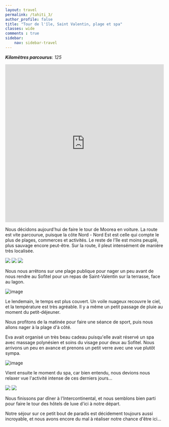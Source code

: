 ```yaml
---
layout: travel
permalink: /tahiti_3/
author_profile: false
title: "Tour de l'île, Saint Valentin, plage et spa"
classes: wide
comments : true
sidebar:
    nav: sidebar-travel
---
```


<!-- jQuery 1.8 or later, 33 KB -->
<script src="https://ajax.googleapis.com/ajax/libs/jquery/1.11.1/jquery.min.js"></script>

<!-- Fotorama from CDNJS, 19 KB -->
<link  href="https://cdnjs.cloudflare.com/ajax/libs/fotorama/4.6.4/fotorama.css" rel="stylesheet">
<script src="https://cdnjs.cloudflare.com/ajax/libs/fotorama/4.6.4/fotorama.js"></script>

***Kilomètres parcourus***: *125*

<iframe src="https://www.google.com/maps/d/u/0/embed?mid=16D-h0ZA6Y8yLNaZIPktVIEB0KDVpyUVk" width="100%" height="500" frameBorder="0"></iframe>

<br>

Nous décidons aujourd'hui de faire le tour de Moorea en voiture. La route est vite parcourue, puisque la côte Nord - Nord Est est celle qui compte le plus de plages, commerces et activités. Le reste de l'île est moins peuplé, plus sauvage encore peut-être. Sur la route, il pleut intensément de manière très localisée.

<div class="fotorama">
  <img src="https://drive.google.com/uc?id=1_CEONGUMK1Q7FV5iCqk8I5Rx4hA8Vf3r">
  <img src="https://drive.google.com/uc?id=1Y7unbxN8kozEyVvAvnL8EaNCOcKw7KO_">
  <img src="https://drive.google.com/uc?id=1GeFN3CM78TBto_-7OhHOOAS4c0V7XpxC">
</div>

Nous nous arrêtons sur une plage publique pour nager un peu avant de nous rendre au Sofitel pour un repas de Saint-Valentin sur la terrasse, face au lagon.

![image](https://drive.google.com/uc?id=15qj3J-oRth4EtZMV5mvaGuYhPaD03M-H)

Le lendemain, le temps est plus couvert. Un voile nuageux recouvre le ciel, et la température est très agréable. Il y a même un petit passage de pluie au moment du petit-déjeuner.

Nous profitons de la matinée pour faire une séance de sport, puis nous allons nager à la plage d'à côté. 

Eva avait organisé un très beau cadeau puisqu'elle avait réservé un spa avec massage polynésien et soins du visage pour deux au Sofitel. Nous arrivons un peu en avance et prenons un petit verre avec une vue plutôt sympa.

![image](https://drive.google.com/uc?id=13j5kJooWLc6p3i6xKZsq3FPNklJawgr0)

Vient ensuite le moment du spa, car bien entendu, nous devions nous relaxer vue l'activité intense de ces derniers jours...

<div class="fotorama">
  <img src="https://drive.google.com/uc?id=1Y2hHx189rV7Lt22Dm2-PlXdb-eDLfwJS">
  <img src="https://drive.google.com/uc?id=1Ubhn5lNn1vbncbM2FsGLsNQ3CALIU1nx">
</div>

Nous finissons par dîner à l'Intercontinental, et nous semblons bien parti pour faire le tour des hôtels de luxe d'ici à notre départ.

Notre séjour sur ce petit bout de paradis est décidement toujours aussi incroyable, et nous avons encore du mal à réaliser notre chance d'être ici...